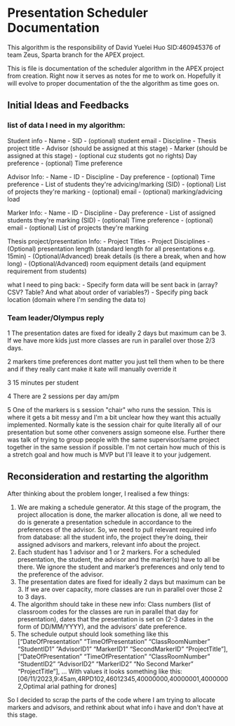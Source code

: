# Presentation Scheduler Documentation

This algorithm is the responsibility of David Yuelei Huo SID:460945376 of team Zeus, Sparta branch for the APEX project. 

This is file is documentation of the scheduler algorithm in the APEX project from creation. Right now it serves as notes for me to work on. Hopefully it will evolve to proper documentation of the the algorithm as time goes on.

## Initial Ideas and Feedbacks

### list of data I need in my algorithm:

Student info
    - Name
    - SID
    - (optional) student email
    - Discipline
    - Thesis project title
    - Advisor (should be assigned at this stage)
    - Marker (should be assigned at this stage)
    - (optional cuz students got no rights) Day preference
    - (optional) Time preference

Advisor Info:
    - Name
    - ID
    - Discipline
    - Day preference 
    - (optional) Time preference
    - List of students they're advicing/marking (SID)
    - (optional) List of projects they're marking
    - (optional) email
    - (optional) marking/advicing load

Marker Info:
    - Name
    - ID
    - Discipline
    - Day preference 
    - List of assigned students they're marking (SID)
    - (optional) Time preference
    - (optional) email
    - (optional) List of projects they're marking

Thesis project/presentation Info:
    - Project Titles
    - Project Disciplines
    - (Optional) presentation length (standard length for all presentations e.g. 15min)
    - (Optional/Advanced) break details (is there a break, when and how long)
    - (Optional/Advanced) room equipment details (and equipment requirement from students)

what I need to ping back:
    - Specify form data will be sent back in (array? CSV? Table? And what about order of variables?)
    - Specify ping back location (domain where I'm sending the data to)

### Team leader/Olympus reply

1 The presentation dates are fixed for ideally 2 days but maximum can be 3. If we have more kids just more classes are run in parallel over those 2/3 days.

2 markers time preferences dont matter you just tell them when to be there and if they really cant make it kate will manually override it

3 15 minutes per student 

4 There are 2 sessions per day am/pm 

5 One of the markers is s session "chair" who runs the session. This is where it gets a bit messy and I'm a bit unclear how they want this actually implemented. Normally kate is the session chair for quite literally all of our presentation but some other conveners assign someone else. Further there was talk of trying to group people with the same supervisor/same project together in the same session if possible. I'm not certain how much of this is a stretch goal and how much is MVP but I'll leave it to your judgement.

## Reconsideration and restarting the algorithm

After thinking about the problem longer, I realised a few things: 
1. We are making a schedule generator. At this stage of the program, the project allocation is done, the marker allocation is done, all we need to do is generate a presentation schedule in accordance to the preferences of the advisor. So, we need to pull relevant required info from database: all the student info, the project they’re doing, their assigned advisors and markers, relevant info about the project. 
2. Each student has 1 advisor and 1 or 2 markers. For a scheduled presentation, the student, the advisor and the marker(s) have to all be there. We ignore the student and marker’s preferences and only tend to the preference of the advisor. 
3. The presentation dates are fixed for ideally 2 days but maximum can be 3. If we are over capacity, more classes are run in parallel over those 2 to 3 days.
4. The algorithm should take in these new info: Class numbers (list of classroom codes for the classes are run in parallel that day for presentation), dates that the presentation is set on (2-3 dates in the form of DD/MM/YYYY), and the advisors’ date preference.
5. The schedule output should look something like this [“DateOfPresentation” “TimeOfPresentation” “ClassRoomNumber” “StudentID1” “AdvisorID1” “MarkerID1” “SecondMarkerID” “ProjectTitle”], [“DateOfPresentation” “TimeOfPresentation” “ClassRoomNumber” “StudentID2” “AdvisorID2” “MarkerID2” “No Second Marker” “ProjectTitle”], … With values it looks something like this: [06/11/2023,9:45am,4RPD102,46012345,40000000,40000001,40000002,Optimal arial pathing for drones]

So I decided to scrap the parts of the code where I am trying to allocate markers and advisors, and rethink about what info i have and don't have at this stage.
